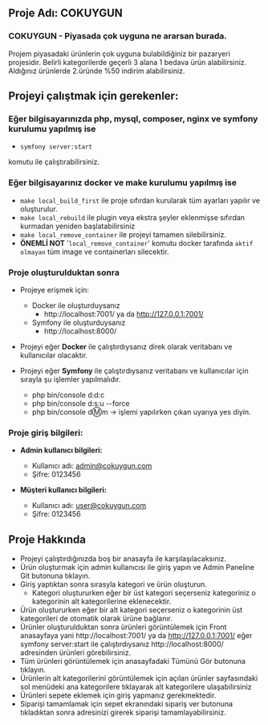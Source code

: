 ## Proje Adı: COKUYGUN

### COKUYGUN - Piyasada çok uyguna ne ararsan burada.

Projem piyasadaki ürünlerin çok uyguna bulabildiğiniz bir pazaryeri projesidir.
Belirli kategorilerde geçerli 3 alana 1 bedava ürün alabilirsiniz.
Aldığınız ürünlerde 2.üründe %50 indirim alabilirsiniz.

## Projeyi çalıştmak için gerekenler:

### Eğer bilgisayarınızda php, mysql, composer, nginx ve symfony kurulumu yapılmış ise

* `symfony server:start`

komutu ile çalıştırabilirsiniz.

### Eğer bilgisayarınız docker ve make kurulumu yapılmış ise

- `make local_build_first` ile proje sıfırdan kurularak tüm ayarları yapılır ve oluşturulur.
- `make local_rebuild` ile plugin veya ekstra şeyler eklenmişse sıfırdan kurmadan yeniden başlatabilirsiniz
- `make local_remove_container` ile projeyi tamamen silebilirsiniz.
- **ÖNEMLİ NOT** '`local_remove_container`' komutu docker tarafında `aktif olmayan` tüm image ve containerları silecektir.

### Proje oluşturulduktan sonra 
 - Projeye erişmek için:
   - Docker ile oluşturduysanız
     - http://localhost:7001/ ya da http://127.0.0.1:7001/
   - Symfony ile oluşturduysanız
     - http://localhost:8000/ 

 - Projeyi eğer **Docker** ile çalıştırdıysanız direk olarak veritabanı ve kullanıcılar olacaktır.
 - Projeyi eğer **Symfony** ile çalıştırdıysanız veritabanı ve kullanıcılar için sırayla şu işlemler yapılmalıdır.
   - php bin/console d:d:c
   - php bin/console d:s:u --force
   - php bin/console d:m:m -> işlemi yapılırken çıkan uyarıya yes diyin.

### Proje giriş bilgileri:

- **Admin kullanıcı bilgileri:**
    - Kullanıcı adı: admin@cokuygun.com
    - Şifre: 0123456
  
- **Müşteri kullanıcı bilgileri:**
  - Kullanıcı adı: user@cokuygun.com
  - Şifre: 0123456

## Proje Hakkında
 - Projeyi çalıştırdığınızda boş bir anasayfa ile karşılaşılacaksınız.
 - Ürün oluşturmak için admin kullanıcısı ile giriş yapın ve Admin Paneline Git butonuna tıklayın.
 - Giriş yaptıktan sonra sırasyla kategori ve ürün oluşturun.
   - Kategori oluştururken eğer bir üst kategori seçerseniz kategoriniz o kategorinin alt kategorilerine eklenecektir.
 - Ürün oluştururken eğer bir alt kategori seçerseniz o kategorinin üst kategorileri de otomatik olarak ürüne bağlanır.
 - Ürünler oluşturulduktan sonra ürünleri görüntülemek için Front anasayfaya yani http://localhost:7001/ ya da http://127.0.0.1:7001/ 
eğer symfony server:start ile çalıştırdıysanız http://localhost:8000/ adresinden ürünleri görebilirsiniz.
 - Tüm ürünleri görüntülemek için anasayfadaki Tümünü Gör butonuna tıklayın.
 - Ürünlerin alt kategorilerini görüntülemek için açılan ürünler sayfasındaki sol menüdeki ana kategorilere tıklayarak alt kategorilere ulaşabilirsiniz
 - Ürünleri sepete eklemek için giriş yapmanız gerekmektedir.
 - Siparişi tamamlamak için sepet ekranındaki sipariş ver butonuna tıkladıktan sonra adresinizi girerek siparişi tamamlayabilirsiniz.
